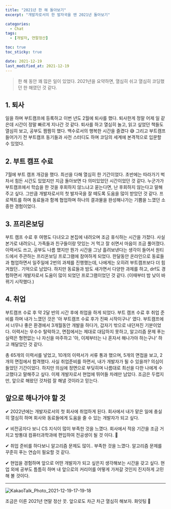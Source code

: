```yaml
---
title: "2021년 한 해 돌아보기"
excerpt: "개발자로서의 한 발자국을 뗀 2021년 돌아보기"

categories:
  - Chat
tags:
  - [개발자, 연말정산]

toc: true
toc_sticky: true

date: 2021-12-19
last_modified_at: 2021-12-19
---
```


> 한 해 동안 꽤 많은 일이 있었다. 2021년을 요약하면, 열심히 쉬고 열심히 코딩했던 한 해였던 것 같다.

## 1. 퇴사

일을 하며 부트캠프에 등록하고 이번 년도 2월에 퇴사를 했다. 퇴사한게 정말 어제 일 같은데 시간이 정말 빠르게 지나간 것 같다. 퇴사를 하고 열심히 놀고, 읽고 싶었던 책들도 열심히 보고, 공부도 짬짬히 했다. 백수로서의 행복한 시간을 즐겼다 😅 그리고 부트캠프 들어가기 전 부트캠프 동기들과 사전 스터디도 하며 코딩의 세계에 본격적으로 입문할 수 있었다.

## 2. 부트 캠프 수료

7월에 부트 캠프 개강을 했다. 최선을 다해 열심히 한 기간이었다. 초반에는 따라가기 벅차서 힘든 시간도 있었지만 지금 돌아보면 다 의미있었던 시간이었던 것 같다. 누군가가 부트캠프에서 학습을 한 것을 후회하지 않느냐고 묻는다면, 난 후회하지 않는다고 말해주고 싶다. 그만큼 개발자로서의 첫 발자국을 잘 떼도록 도움을 많이 받았던 것 같다. 프로젝트를 하며 동료들과 함께 협업하며 하나의 결과물을 완성해나가는 기쁨을 느꼈던 소중한 경험이었다.

## 3. 프리온보딩

부트 캠프 수료 후 여행도 다녀오고 본집에 내려오며 조금 휴식하는 시간을 가졌다. 사실 본가로 내려오니, 가족들과 친구들이랑 맛있는 거 먹고 잘 쉬면서 마음이 조금 풀어졌다. 이력서도 쓰고, 공부도 나름 했지만 뭔가 시간을 그냥 흘려보낸다는 생각이 들어서 원티드에서 주관하는 프리온보딩 프로그램에 참여하게 되었다. 한달동안 온라인으로 동료들과 협업하면서 일주일에 2번의 과제를 진행했는데, 나에게는 오히려 부트캠프보다 더 힘겨웠던.. 기억으로 남았다. 하지만 동료들과 밤도 새가면서 다양한 과제를 하고, drf도 경험하면서 개발자로서 도움이 많이 되었던 프로그램이었던 것 같다. (이때부터 밤 낮이 바뀌기 시작했다.)

## 4. 취업

부트캠프 수료 후 약 2달 반의 시간 후에 취업을 하게 되었다. 부트 캠프 수료 후 취업 준비를 하며 내가 느꼈던 것은 '아 부트캠프 수료 후가 진짜 시작이구나' 였다. 부트캠프에서 너무나 좋은 환경에서 3개월동안 개발을 하다가, 갑자기 밖으로 내던져진 기분이었다. 이력서는 우수수 탈락하고, 면접에서는 제대로 대답하지 못하고, 알고리즘 문제 푸는 실력은 형편없는 나 자신을 마주하고 '아, 이제부터는 나 혼자서 해나가야 하는구나' 하고 깨달았던 것 같다.

총 65개의 이력서를 넣었고, 10개의 이력서가 서류 통과 했으며, 5개의 면접을 보고, 2개의 면접에서 합격했다. 사실 취업준비를 하면서, 내가 개발자가 될 수 있을까? 의심이 들었던 기간이었다. 하지만 의심에 정면으로 부딪히며 나름대로 최선을 다한 나에게 수고했다고 말해주고 싶다. 이제 개발자로서 현업에 뛰어들 차례만 남았다. 조금은 두렵지만, 앞으로 해왔던 것처럼 잘 해낼 것이라고 믿는다.

## 앞으로 해나가야 할 것

✔ 2022년에는 개발자로서의 첫 회사에 취업하게 된다. 회사에서 내가 맡은 일에 충실히 열심히 하며 회사와 동료들에게 도움을 줄 수 있는 개발자가 되고 싶다.

✔ 비전공자다 보니 CS 지식이 많이 부족한 것을 느꼈다. 회사에서 적응 기간을 조금 거치고 방통대 컴퓨터과학과에 편입하여 전공생이 될 것 이다. 🙂

✔ 취업 준비를 하다보니 알고리즘 문제도 많이.. 부족한 것을 느꼈다. 알고리즘 문제를 꾸준히 푸는 연습이 필요할 것 같다.

✔ 현업을 경험하며 앞으로 어떤 개발자가 되고 싶은지 생각해보는 시간을 갖고 싶다. 현업 외에 공부도 틈틈히 하며 내 앞으로의 커리어를 어떻게 가져갈 것인지 진지하게 고민해 볼 것이다.

---

![KakaoTalk_Photo_2021-12-19-17-19-18](https://user-images.githubusercontent.com/73830753/146668369-879b3d54-0582-4ca7-9d6d-ae264a183e33.jpeg)

조금은 이른 2021년 연말 정산 끗. 앞으로도 차근 차근 열심히 해보자. 화잇팅 💪
